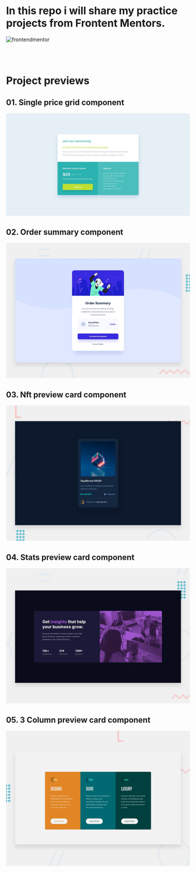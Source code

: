 # In this repo i will share my practice projects from Frontent Mentors.

![frontendmentor](https://res.cloudinary.com/dz209s6jk/image/upload/v1585172856/Meta/meta-homepage.png)

</br>
</br>

# Project previews

## 01. Single price grid component
![Design preview](./preview-images/desktop-design.jpg)

## 02. Order summary component
![Design preview](./preview-images/desktop-preview.jpg)

## 03. Nft preview card component
![Design preview](./preview-images/nft-component.jpg)

## 04. Stats preview card component
![Design preview](./preview-images/stats-preview.jpg)

## 05. 3 Column preview card component
![Design preview](./preview-images/3-column-preview-card.jpg)